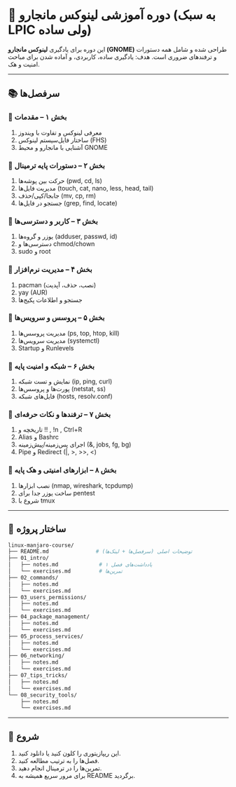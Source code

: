 # 🐧 دوره آموزشی لینوکس مانجارو (به سبک LPIC ولی ساده)

این دوره برای یادگیری **لینوکس مانجارو (GNOME)** طراحی شده و شامل همه دستورات و ترفندهای ضروری است.
هدف: یادگیری ساده، کاربردی، و آماده شدن برای مباحث امنیت و هک.

---

## 📚 سرفصل‌ها
### 🔹 بخش ۱ – مقدمات  
1. معرفی لینوکس و تفاوت با ویندوز  
2. ساختار فایل‌سیستم لینوکس (FHS)  
3. آشنایی با مانجارو و محیط GNOME  

### 🔹 بخش ۲ – دستورات پایه ترمینال  
1. حرکت بین پوشه‌ها (pwd, cd, ls)  
2. مدیریت فایل‌ها (touch, cat, nano, less, head, tail)  
3. جابجا/کپی/حذف (mv, cp, rm)  
4. جستجو در فایل‌ها (grep, find, locate)  

### 🔹 بخش ۳ – کاربر و دسترسی‌ها  
1. یوزر و گروه‌ها (adduser, passwd, id)  
2. دسترسی‌ها و chmod/chown  
3. sudo و root  

### 🔹 بخش ۴ – مدیریت نرم‌افزار  
1. pacman (نصب، حذف، آپدیت)  
2. yay (AUR)  
3. جستجو و اطلاعات پکیج‌ها  

### 🔹 بخش ۵ – پروسس و سرویس‌ها  
1. مدیریت پروسس‌ها (ps, top, htop, kill)  
2. مدیریت سرویس‌ها (systemctl)  
3. Startup و Runlevels  

### 🔹 بخش ۶ – شبکه و امنیت پایه  
1. نمایش و تست شبکه (ip, ping, curl)  
2. پورت‌ها و پروسس‌ها (netstat, ss)  
3. فایل‌های شبکه (hosts, resolv.conf)  

### 🔹 بخش ۷ – ترفندها و نکات حرفه‌ای  
1. تاریخچه و !! , !n , Ctrl+R  
2. Alias و Bashrc  
3. اجرای پس‌زمینه/پیش‌زمینه (&, jobs, fg, bg)  
4. Pipe و Redirect (|, >, >>, <)  

### 🔹 بخش ۸ – ابزارهای امنیتی و هک پایه  
1. نصب ابزارها (nmap, wireshark, tcpdump)  
2. ساخت یوزر جدا برای pentest  
3. شروع با tmux  

---

## 📂 ساختار پروژه
```bash
linux-manjaro-course/
├── README.md               # توضیحات اصلی (سرفصل‌ها + لینک‌ها)
├── 01_intro/
│   ├── notes.md             # یادداشت‌های فصل ۱
│   └── exercises.md         # تمرین‌ها
├── 02_commands/
│   ├── notes.md
│   └── exercises.md
├── 03_users_permissions/
│   ├── notes.md
│   └── exercises.md
├── 04_package_management/
│   ├── notes.md
│   └── exercises.md
├── 05_process_services/
│   ├── notes.md
│   └── exercises.md
├── 06_networking/
│   ├── notes.md
│   └── exercises.md
├── 07_tips_tricks/
│   ├── notes.md
│   └── exercises.md
└── 08_security_tools/
    ├── notes.md
    └── exercises.md
```

---

## 🚀 شروع
1. این ریپازیتوری را کلون کنید یا دانلود کنید.  
2. فصل‌ها را به ترتیب مطالعه کنید.  
3. تمرین‌ها را در ترمینال انجام دهید.  
4. برای مرور سریع همیشه به README برگردید.  

